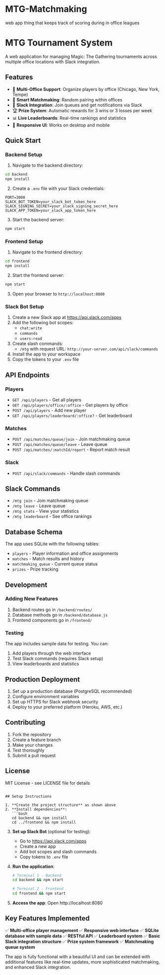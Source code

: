 # MTG-Matchmaking
web app thing that keeps track of scoring during in office leagues


# MTG Tournament System

A web application for managing Magic: The Gathering tournaments across multiple office locations with Slack integration.

## Features

- 🏢 **Multi-Office Support**: Organize players by office (Chicago, New York, Tempe)
- 🎯 **Smart Matchmaking**: Random pairing within offices
- 💬 **Slack Integration**: Join queues and get notifications via Slack
- 🏆 **Prize System**: Automatic rewards for 3 wins or 3 losses per week
- 📊 **Live Leaderboards**: Real-time rankings and statistics
- 📱 **Responsive UI**: Works on desktop and mobile

## Quick Start

### Backend Setup

1. Navigate to the backend directory:
```bash
cd backend
npm install
```

2. Create a `.env` file with your Slack credentials:
```env
PORT=3000
SLACK_BOT_TOKEN=your_slack_bot_token_here
SLACK_SIGNING_SECRET=your_slack_signing_secret_here
SLACK_APP_TOKEN=your_slack_app_token_here
```

3. Start the backend server:
```bash
npm start
```

### Frontend Setup

1. Navigate to the frontend directory:
```bash
cd frontend
npm install
```

2. Start the frontend server:
```bash
npm start
```

3. Open your browser to `http://localhost:8080`

### Slack Bot Setup

1. Create a new Slack app at https://api.slack.com/apps
2. Add the following bot scopes:
   - `chat:write`
   - `commands`
   - `users:read`
3. Create slash commands:
   - `/mtg` with request URL: `http://your-server.com/api/slack/commands`
4. Install the app to your workspace
5. Copy the tokens to your `.env` file

## API Endpoints

### Players
- `GET /api/players` - Get all players
- `GET /api/players/office/:office` - Get players by office
- `POST /api/players` - Add new player
- `GET /api/players/leaderboard/:office?` - Get leaderboard

### Matches
- `POST /api/matches/queue/join` - Join matchmaking queue
- `POST /api/matches/queue/leave` - Leave queue
- `POST /api/matches/:matchId/report` - Report match result

### Slack
- `POST /api/slack/commands` - Handle slash commands

## Slack Commands

- `/mtg join` - Join matchmaking queue
- `/mtg leave` - Leave queue
- `/mtg stats` - View your statistics
- `/mtg leaderboard` - See office rankings

## Database Schema

The app uses SQLite with the following tables:
- `players` - Player information and office assignments
- `matches` - Match results and history
- `matchmaking_queue` - Current queue status
- `prizes` - Prize tracking

## Development

### Adding New Features

1. Backend routes go in `/backend/routes/`
2. Database methods go in `/backend/database.js`
3. Frontend components go in `/frontend/`

### Testing

The app includes sample data for testing. You can:
1. Add players through the web interface
2. Test Slack commands (requires Slack setup)
3. View leaderboards and statistics

## Production Deployment

1. Set up a production database (PostgreSQL recommended)
2. Configure environment variables
3. Set up HTTPS for Slack webhook security
4. Deploy to your preferred platform (Heroku, AWS, etc.)

## Contributing

1. Fork the repository
2. Create a feature branch
3. Make your changes
4. Test thoroughly
5. Submit a pull request

## License

MIT License - see LICENSE file for details
```

## Setup Instructions

1. **Create the project structure** as shown above
2. **Install dependencies**:
   ```bash
   cd backend && npm install
   cd ../frontend && npm install
   ```

3. **Set up Slack Bot** (optional for testing):
   - Go to https://api.slack.com/apps
   - Create a new app
   - Add bot scopes and slash commands
   - Copy tokens to `.env` file

4. **Run the application**:
   ```bash
   # Terminal 1 - Backend
   cd backend && npm start
   
   # Terminal 2 - Frontend
   cd frontend && npm start
   ```

5. **Access the app**: Open http://localhost:8080

## Key Features Implemented

✅ **Multi-office player management**
✅ **Responsive web interface**
✅ **SQLite database with sample data**
✅ **RESTful API**
✅ **Leaderboard system**
✅ **Basic Slack integration structure**
✅ **Prize system framework**
✅ **Matchmaking queue system**

The app is fully functional with a beautiful UI and can be extended with additional features like real-time updates, more sophisticated matchmaking, and enhanced Slack integration.
